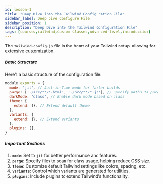 ```yaml
---
id: lesson-1
title: "Deep Dive into the Tailwind Configuration File"
sidebar_label: Deep Dive Configure File
sidebar_position: 1
description: "Deep Dive into the Tailwind Configuration File"
tags: [courses,tailwind,Custom Classes,Advanced-level,Introduction]
--- 
```


 
The `tailwind.config.js` file is the heart of your Tailwind setup, allowing for extensive customization.

##### Basic Structure
Here’s a basic structure of the configuration file:

```javascript
module.exports = {
  mode: 'jit', // Just-in-Time mode for faster builds
  purge: ['./src/**/*.html', './src/**/*.js'], // Specify paths to purge unused styles
  darkMode: 'class', // Enable dark mode based on class
  theme: {
    extend: {}, // Extend default theme
  },
  variants: {
    extend: {}, // Extend variants
  },
  plugins: [],
}
```

##### Important Sections
1. **`mode`**: Set to `jit` for better performance and features.
2. **`purge`**: Specify files to scan for class usage, helping reduce CSS size.
3. **`theme`**: Customize default Tailwind settings like colors, spacing, etc.
4. **`variants`**: Control which variants are generated for utilities.
5. **`plugins`**: Include plugins to extend Tailwind's functionality.

